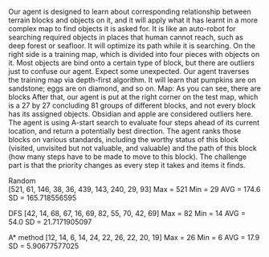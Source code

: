 Our agent is designed to learn about corresponding relationship between terrain blocks and objects on it, and it will apply what it has learnt in a more complex map to find objects it is asked for. It is like an auto-robot for searching required objects in places that human cannot reach, such as deep forest or seafloor. It will optimize its path while it is searching. 
On the right side is a training map, which is divided into four pieces with objects on it. Most objects are bind onto a certain type of block, but there are outliers just to confuse our agent. Expect some unexpected. 
Our agent traverses the training map via depth-first algorithm. It will learn that pumpkins are on sandstone; eggs are on diamond, and so on. 
Map:
As you can see, there are blocks 
After that, our agent is put at the right corner on the test map, which is a 27 by 27 concluding 81 groups of different blocks, and not every block has its assigned objects. Obsidian and apple are considered outliers here. The agent is using A-start search to evaluate four steps ahead of its current location, and return a potentially best direction. The agent ranks those blocks on various standards, including the worthy status of this block (visited, unvisited but not valuable, and valuable) and the path of this block (how many steps have to be made to move to this block). The challenge part is that the priority changes as every step it takes and items it finds. 



Random	
[521, 61, 146, 38, 36, 439, 143, 240, 29, 93]
Max = 521 	Min = 29 	AVG = 174.6	SD = 165.718556595

DFS
[42, 14, 68, 67, 16, 69, 82, 55, 70, 42, 69]
Max = 82		Min = 14		AVG = 54.0	SD = 21.7171905097

A* method
[12, 14, 6, 14, 24, 22, 26, 22, 20, 19]
Max = 26 	Min = 6		AVG = 17.9	SD = 5.90677577025


